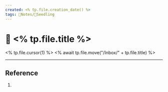 ```yaml
---
created: <% tp.file.creation_date() %> 
tags: 📔Notes/🌱Seedling
---
```

# 🌱 <% tp.file.title %>

<% tp.file.cursor(1) %>
<% await tp.file.move("/Inbox/" + tp.file.title) %>

---
## Reference
1.
